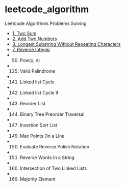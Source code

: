 # leetcode_algorithm
Leetcode Algorithms Problems Solving

- [1. Two Sum](content/01.md)
- [2. Add Two Numbers](content/02.md)
- [3. Longest Substring Without Repeating Characters](content/03.md)
- [7. Reverse Integer](content/07.md)
- 50. Pow(x, n)
- 125. Valid Palindrome
- 141. Linked list Cycle
- 142. Linked list Cycle II
- 143. Reorder List
- 144. Binary Tree Preorder Traversal
- 147. Insertion Sort List
- 149. Max Points On a Line
- 150. Evaluate Reverse Polish Notation
- 151. Reverse Words In a String
- 160. Intersection of Two Linked Lists
- 169. Majority Element

